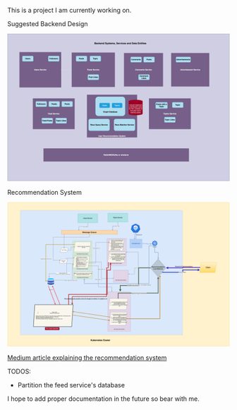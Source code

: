 This is a project I am currently working on.

Suggested Backend Design

![Backend Architecture](https://github.com/DimuthuWeerathunga/social-network/blob/main/Backend%20Architecture%20v3.jpg?raw=true)

Recommendation System

![Recommendation System](https://github.com/DimuthuWeerathunga/social-network/blob/main/Recommendation%20System%20V2.png?raw=true)

[Medium article explaining the recommendation system](https://medium.com/@dimuthu_weerathunga/a-scalable-user-recommendation-system-without-ai-possibly-over-engineered-d86146f43a7b)

TODOS:

- Partition the feed service's database

I hope to add proper documentation in the future so bear with me.
